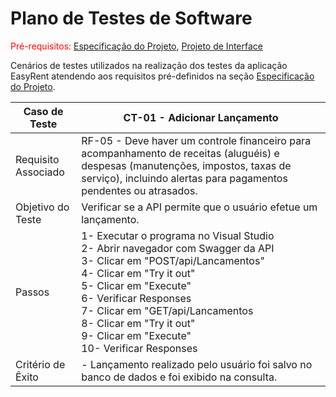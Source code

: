 # Plano de Testes de Software

<span style="color:red">Pré-requisitos: <a href="02-Especificação do Projeto.md"> Especificação do Projeto</a></span>, <a href="3-Projeto de Interface.md"> Projeto de Interface</a>

Cenários de testes utilizados na realização dos testes da aplicação EasyRent atendendo aos requisitos pré-definidos na seção <a href="02-Especificação do Projeto.md"> Especificação do Projeto</a>. 

| **Caso de Teste**               | **CT-01 - Adicionar Lançamento**|
|---------------------------------|------------------------------------------------------------------------------------------------------------------------------------------------------------------------------------------------------------------------------------------------------------------------------------------------------------------------------------------------------------------------------------------------------------------------------------------------------------------------------------------------------------------------------------------------------------------------------------------------------------------------------------------------------------------------------------|
| Requisito Associado             | RF-05 - Deve haver um controle financeiro para acompanhamento de receitas (aluguéis) e despesas (manutenções, impostos, taxas de serviço), incluindo alertas para pagamentos pendentes ou atrasados.|
| Objetivo do Teste               | Verificar se a API permite que o usuário efetue um lançamento.|
| Passos                          | 1- Executar o programa no Visual Studio<br>2- Abrir navegador com Swagger da API<br>3- Clicar em "POST/api/Lancamentos"<br>4- Clicar em "Try it out"<br>5- Clicar em "Execute"<br>6- Verificar Responses<br>7- Clicar em "GET/api/Lancamentos<br>8- Clicar em "Try it out"<br>9- Clicar em "Execute"<br>10- Verificar Responses|
| Critério de Êxito               | - Lançamento realizado pelo usuário foi salvo no banco de dados e foi exibido na consulta.|


